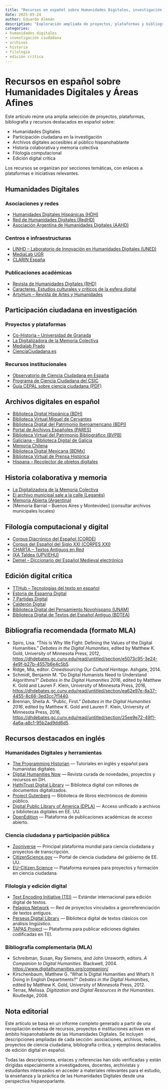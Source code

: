 ```yaml
---
title: "Recursos en español sobre Humanidades Digitales, investigación ciudadana y edición crítica"
date: 2025-05-24
author: Eduardo Alemán
description: "Exploración ampliada de proyectos, plataformas y bibliografía clave en español sobre Humanidades Digitales, ciencia ciudadana, historia colaborativa, archivos digitales, filología computacional y edición crítica."
categories:
- humanidades digitales
- investigación ciudadana
- archivos
- historia
- filología
- edición crítica
---
```


# Recursos en español sobre Humanidades Digitales y Áreas Afines

Este artículo reúne una amplia selección de proyectos, plataformas, bibliografía y recursos destacados en español sobre:

- Humanidades Digitales
- Participación ciudadana en la investigación
- Archivos digitales accesibles al público hispanohablante
- Historia colaborativa y memoria colectiva
- Filología computacional
- Edición digital crítica

Los recursos se organizan por secciones temáticas, con enlaces a plataformas e iniciativas relevantes.

## Humanidades Digitales

### Asociaciones y redes
- [Humanidades Digitales Hispánicas (HDH)](https://www.humanidadesdigitales.net/)
- [Red de Humanidades Digitales (RedHD)](https://www.humanidadesdigitales.net/redhd/)
- [Asociación Argentina de Humanidades Digitales (AAHD)](https://aahd.ar/)

### Centros e infraestructuras
- [LINHD – Laboratorio de Innovación en Humanidades Digitales (UNED)](https://linhd.uned.es/)
- [MediaLab UGR](https://medialab.ugr.es/)
- [CLARIN España](https://clarin-es.upf.edu/)

### Publicaciones académicas
- [Revista de Humanidades Digitales (RHD)](https://revistas.uned.es/index.php/rhd)
- [Caracteres. Estudios culturales y críticos de la esfera digital](https://revistacaracteres.net/)
- [ArtyHum – Revista de Artes y Humanidades](https://artyhum.com/)

## Participación ciudadana en investigación

### Proyectos y plataformas
- [Co-Historia – Universidad de Granada](https://historiapublica.es/proyecto/co-historia/)
- [La Digitalizadora de la Memoria Colectiva](https://ladigitalizadora.org/)
- [Medialab Prado](https://www.medialab-prado.es/)
- [CienciaCiudadana.es](https://cienciaciudadana.es/)

### Recursos institucionales
- [Observatorio de Ciencia Ciudadana en España](https://www.ciencia-ciudadana.es/)
- [Programa de Ciencia Ciudadana del CSIC](https://cultura.csic.es/ciencia-ciudadana/)
- [Guía CEPAL sobre ciencia ciudadana (PDF)](https://www.cepal.org/es/publicaciones/48696-ciencia-ciudadana-programa-clase-magistral)

## Archivos digitales en español

- [Biblioteca Digital Hispánica (BDH)](https://www.bne.es/es/colecciones/biblioteca-digital-hispanica)
- [Biblioteca Virtual Miguel de Cervantes](https://www.cervantesvirtual.com/)
- [Biblioteca Digital del Patrimonio Iberoamericano (BDPI)](http://bdpi.cultura.gob.es/)
- [Portal de Archivos Españoles (PARES)](http://pares.mcu.es/)
- [Biblioteca Virtual del Patrimonio Bibliográfico (BVPB)](https://bvpb.mcu.es/)
- [Galiciana – Biblioteca Digital de Galicia](https://biblioteca.galiciana.gal/)
- [Memoria Chilena](https://www.memoriachilena.gob.cl/)
- [Biblioteca Digital Mexicana (BDMx)](http://bdmx.mx/)
- [Biblioteca Virtual de Prensa Histórica](http://prensahistorica.mcu.es/)
- [Hispana – Recolector de objetos digitales](http://hispana.mcu.es/)

## Historia colaborativa y memoria

- [La Digitalizadora de la Memoria Colectiva](https://ladigitalizadora.org/)
- [El archivo municipal sale a la calle (Leganés)](https://archivo.leganes.org/)
- [Memoria Abierta (Argentina)](https://memoriaabierta.org.ar/)
- [Memoria Barrial – Buenos Aires y Montevideo] (consultar archivos municipales locales)

## Filología computacional y digital

- [Corpus Diacrónico del Español (CORDE)](https://www.rae.es/banco-de-datos/corde)
- [Corpus del Español del Siglo XXI (CORPES XXI)](https://www.rae.es/banco-de-datos/corpes-xxi)
- [CHARTA – Textos Antiguos en Red](http://charta.csic.es/)
- [IXA Taldea (UPV/EHU)](https://ixa.si.ehu.eus/)
- [Demel – Diccionario del Español Medieval electrónico](http://demel.hsmt.me/)

## Edición digital crítica

- [TTHub – Tecnologías del texto en español](https://tthub.io/)
- [Estoria de Espanna Digital](http://estoria.bham.ac.uk/)
- [7 Partidas Digital](https://7partidas.hypotheses.org/)
- [Calderón Digital](https://github.com/CALDERON-Project)
- [Biblioteca Digital del Pensamiento Novohispano (UNAM)](https://bdpn.unam.mx/)
- [Biblioteca Digital de Textos del Español Antiguo (BDTEA)](https://www.hispanicseminary.org/)

## Bibliografía recomendada (formato MLA)

- Spiro, Lisa. “This Is Why We Fight: Defining the Values of the Digital Humanities.” *Debates in the Digital Humanities*, edited by Matthew K. Gold, University of Minnesota Press, 2012, https://dhdebates.gc.cuny.edu/read/untitled/section/e5073c95-3e24-4e9f-b27b-4557b6e4c5b5.
- Ridge, Mia, editor. *Crowdsourcing Our Cultural Heritage*. Ashgate, 2014.
- Schmidt, Benjamin M. “Do Digital Humanists Need to Understand Algorithms?” *Debates in the Digital Humanities 2016*, edited by Matthew K. Gold and Lauren F. Klein, University of Minnesota Press, 2016, https://dhdebates.gc.cuny.edu/read/untitled/section/ea62e97e-8a37-4455-8c66-3ed3cc7f1440.
- Brennan, Sheila A. “Public, First.” *Debates in the Digital Humanities 2016*, edited by Matthew K. Gold and Lauren F. Klein, University of Minnesota Press, 2016, https://dhdebates.gc.cuny.edu/read/untitled/section/25ee9e72-49f1-4a6a-a8c1-95b2ad9dd6d5.


## Recursos destacados en inglés

### Humanidades Digitales y herramientas

- [The Programming Historian](https://programminghistorian.org/) — Tutoriales en inglés y español para humanistas digitales.
- [Digital Humanities Now](http://digitalhumanitiesnow.org/) — Revista curada de novedades, proyectos y recursos en DH.
- [HathiTrust Digital Library](https://www.hathitrust.org/) — Biblioteca digital con millones de documentos digitalizados.
- [Project Gutenberg](https://www.gutenberg.org/) — Biblioteca de libros electrónicos de dominio público.
- [Digital Public Library of America (DPLA)](https://dp.la/) — Acceso unificado a archivos y bibliotecas digitales en EE. UU.
- [OpenEdition](https://www.openedition.org/) — Plataforma de publicaciones académicas de acceso abierto.

### Ciencia ciudadana y participación pública

- [Zooniverse](https://www.zooniverse.org/) — Principal plataforma mundial para ciencia ciudadana y proyectos de transcripción.
- [CitizenScience.gov](https://www.citizenscience.gov/) — Portal de ciencia ciudadana del gobierno de EE. UU.
- [EU-Citizen.Science](https://eu-citizen.science/) — Plataforma europea para proyectos y formación en ciencia ciudadana.

### Filología y edición digital

- [Text Encoding Initiative (TEI)](https://tei-c.org/) — Estándar internacional para edición digital de textos.
- [Pelagios Network](https://pelagios.org/) — Red de proyectos vinculados a georreferenciación de textos antiguos.
- [Perseus Digital Library](https://www.perseus.tufts.edu/) — Biblioteca digital de textos clásicos con análisis lingüístico.
- [TAPAS Project](https://www.tapasproject.org/) — Plataforma para publicar ediciones digitales codificadas en TEI.

### Bibliografía complementaria (MLA)

- Schreibman, Susan, Ray Siemens, and John Unsworth, editors. *A Companion to Digital Humanities*. Blackwell, 2004. https://www.digitalhumanities.org/companion/
- Kirschenbaum, Matthew G. “What Is Digital Humanities and What’s It Doing in English Departments?” *Debates in the Digital Humanities*, edited by Matthew K. Gold, University of Minnesota Press, 2012.
- Terras, Melissa. *Digitization and Digital Resources in the Humanities*. Routledge, 2008.


## Nota editorial

Este artículo se basa en un informe completo generado a partir de una recopilación extensa de recursos, proyectos e instituciones activas en el ámbito hispanohablante de las Humanidades Digitales. Se incluyen descripciones ampliadas de cada sección: asociaciones, archivos, redes, proyectos de ciencia ciudadana, bibliografía crítica, y ejemplos destacados de edición digital en español.

Todas las descripciones, enlaces y referencias han sido verificadas y están dirigidas especialmente a investigadores, docentes, archivistas y estudiantes interesados en acceder a materiales relevantes para el estudio, la enseñanza y la práctica de las Humanidades Digitales desde una perspectiva hispanoparlante.

